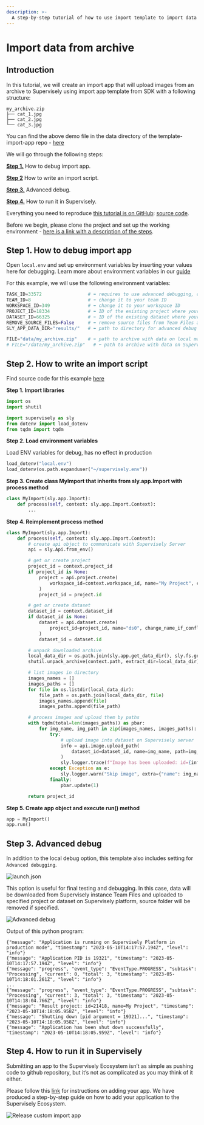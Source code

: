 ```yaml
---
description: >-
  A step-by-step tutorial of how to use import template to import data from archive.
---
```


# Import data from archive

## Introduction

In this tutorial, we will create an import app that will upload images from an archive to Supervisely using import app template from SDK with a following structure:

```text
my_archive.zip
├── cat_1.jpg
├── cat_2.jpg
└── cat_3.jpg
```

You can find the above demo file in the data directory of the template-import-app repo - [here](https://github.com/supervisely-ecosystem/template-import-app/blob/master/data/)

We will go through the following steps:

[**Step 1.**](#step-1-how-to-debug-import-app) How to debug import app.

[**Step 2**](#step-2-how-to-write-an-import-script) How to write an import script.

[**Step 3.**](#step-3-advanced-debug) Advanced debug.

[**Step 4.**](#step-4-how-to-run-it-in-supervisely) How to run it in Supervisely.

Everything you need to reproduce [this tutorial is on GitHub](https://github.com/supervisely-ecosystem/template-import-app): [source code](https://github.com/supervisely-ecosystem/template-import-app/blob/master/src/import-archive.py).

Before we begin, please clone the project and set up the working environment - [here is a link with a description of the steps](/README.md#set-up-an-environment-for-development).

## Step 1. How to debug import app

Open `local.env` and set up environment variables by inserting your values here for debugging. Learn more about environment variables in our [guide](https://developer.supervisely.com/getting-started/environment-variables)

For this example, we will use the following environment variables:

```python
TASK_ID=33572                 # ⬅️ requires to use advanced debugging, comment for local debugging
TEAM_ID=8                     # ⬅️ change it to your team ID
WORKSPACE_ID=349              # ⬅️ change it to your workspace ID
PROJECT_ID=18334              # ⬅️ ID of the existing project where your data will be imported (optional)
DATASET_ID=66325              # ⬅️ ID of the existing dataset where your data will be imported (optional)
REMOVE_SOURCE_FILES=False     # ⬅️ remove source files from Team Files after import (optional)
SLY_APP_DATA_DIR="results/"   # ⬅️ path to directory for advanced debug (your data will be downloaded in this directory)

FILE="data/my_archive.zip"    # ⬅️ path to archive with data on local machine
# FILE="/data/my_archive.zip"   # ⬅️ path to archive with data on Supervisely Team Files
```

## Step 2. How to write an import script

Find source code for this example [here](https://github.com/supervisely-ecosystem/template-import-app/blob/master/src/import-archive.py)

**Step 1. Import libraries**

```python
import os
import shutil

import supervisely as sly
from dotenv import load_dotenv
from tqdm import tqdm
```

**Step 2. Load environment variables**

Load ENV variables for debug, has no effect in production

```python
load_dotenv("local.env")
load_dotenv(os.path.expanduser("~/supervisely.env"))
```

**Step 3. Create class MyImport that inherits from sly.app.Import with process method**

```python
class MyImport(sly.app.Import):
    def process(self, context: sly.app.Import.Context):
        ...
```

**Step 4. Reimplement process method**

```python
class MyImport(sly.app.Import):
    def process(self, context: sly.app.Import.Context):
        # create api object to communicate with Supervisely Server
        api = sly.Api.from_env()

        # get or create project
        project_id = context.project_id
        if project_id is None:
            project = api.project.create(
                workspace_id=context.workspace_id, name="My Project", change_name_if_conflict=True
            )
            project_id = project.id

        # get or create dataset
        dataset_id = context.dataset_id
        if dataset_id is None:
            dataset = api.dataset.create(
                project_id=project_id, name="ds0", change_name_if_conflict=True
            )
            dataset_id = dataset.id

        # unpack downloaded archive
        local_data_dir = os.path.join(sly.app.get_data_dir(), sly.fs.get_file_name(context.path))
        shutil.unpack_archive(context.path, extract_dir=local_data_dir)

        # list images in directory
        images_names = []
        images_paths = []
        for file in os.listdir(local_data_dir):
            file_path = os.path.join(local_data_dir, file)
            images_names.append(file)
            images_paths.append(file_path)

        # process images and upload them by paths
        with tqdm(total=len(images_paths)) as pbar:
            for img_name, img_path in zip(images_names, images_paths):
                try:
                    # upload image into dataset on Supervisely server
                    info = api.image.upload_path(
                        dataset_id=dataset_id, name=img_name, path=img_path
                    )
                    sly.logger.trace(f"Image has been uploaded: id={info.id}, name={info.name}")
                except Exception as e:
                    sly.logger.warn("Skip image", extra={"name": img_name, "reason": repr(e)})
                finally:
                    pbar.update(1)

        return project_id
```

**Step 5. Create app object and execute run() method**

```python
app = MyImport()
app.run()
```

## Step 3. Advanced debug

In addition to the local debug option, this template also includes setting for `Advanced debugging`.

![launch.json]()

This option is useful for final testing and debugging. In this case, data will be downloaded from Supervisely instance Team Files and uploaded to specified project or dataset on Supervisely platform, source folder will be removed if specified.

![Advanced debug]()

Output of this python program:

```text
{"message": "Application is running on Supervisely Platform in production mode", "timestamp": "2023-05-10T14:17:57.194Z", "level": "info"}
{"message": "Application PID is 19321", "timestamp": "2023-05-10T14:17:57.194Z", "level": "info"}
{"message": "progress", "event_type": "EventType.PROGRESS", "subtask": "Processing", "current": 0, "total": 3, "timestamp": "2023-05-10T14:18:01.261Z", "level": "info"}
...
{"message": "progress", "event_type": "EventType.PROGRESS", "subtask": "Processing", "current": 3, "total": 3, "timestamp": "2023-05-10T14:18:04.766Z", "level": "info"}
{"message": "Result project: id=21418, name=My Project", "timestamp": "2023-05-10T14:18:05.958Z", "level": "info"}
{"message": "Shutting down [pid argument = 19321]...", "timestamp": "2023-05-10T14:18:05.958Z", "level": "info"}
{"message": "Application has been shut down successfully", "timestamp": "2023-05-10T14:18:05.959Z", "level": "info"}
```

## Step 4. How to run it in Supervisely

Submitting an app to the Supervisely Ecosystem isn’t as simple as pushing code to github repository, but it’s not as complicated as you may think of it either.

Please follow this [link](https://developer.supervisely.com/app-development/basics/add-private-app) for instructions on adding your app. We have produced a step-by-step guide on how to add your application to the Supervisely Ecosystem.

![Release custom import app]()
